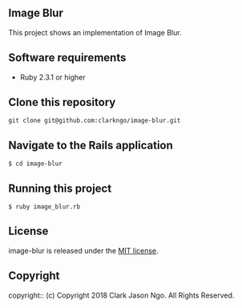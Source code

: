 ## Image Blur

This project shows an implementation of Image Blur.

## Software requirements

- Ruby 2.3.1 or higher

## Clone this repository
```
git clone git@github.com:clarkngo/image-blur.git
```

## Navigate to the Rails application

```
$ cd image-blur
```

## Running this project

```
$ ruby image_blur.rb
```

## License

image-blur is released under the [MIT license](https://mit-license.org).

## Copyright

copyright:: (c) Copyright 2018 Clark Jason Ngo. All Rights Reserved.
